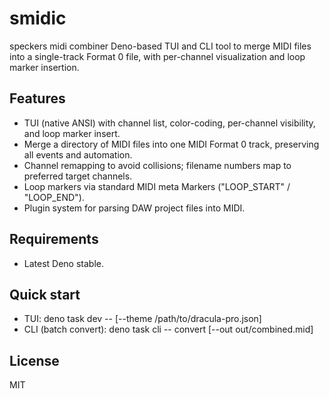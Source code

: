 # smidic
speckers midi combiner
Deno-based TUI and CLI tool to merge MIDI files into a single-track Format 0 file, with per-channel visualization and loop marker insertion.

## Features
- TUI (native ANSI) with channel list, color-coding, per-channel visibility, and loop marker insert.
- Merge a directory of MIDI files into one MIDI Format 0 track, preserving all events and automation.
- Channel remapping to avoid collisions; filename numbers map to preferred target channels.
- Loop markers via standard MIDI meta Markers ("LOOP_START" / "LOOP_END").
- Plugin system for parsing DAW project files into MIDI.

## Requirements
- Latest Deno stable.

## Quick start
- TUI:
  deno task dev -- <inputDir> [--theme /path/to/dracula-pro.json]
- CLI (batch convert):
  deno task cli -- convert <inputDir> [--out out/combined.mid]

## License
MIT
